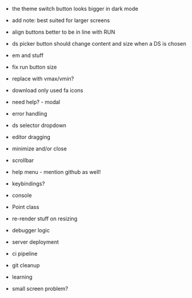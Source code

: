 - the theme switch button looks bigger in dark mode
- add note: best suited for larger screens
- align buttons better to be in line with RUN
- ds picker button should change content and size when a DS is chosen
- em and stuff
- fix run button size
- replace with vmax/vmin?
- download only used fa icons

- need help? - modal
- error handling
- ds selector dropdown
- editor dragging
- minimize and/or close
- scrollbar
- help menu - mention github as well!
- keybindings?
- console
- Point class
- re-render stuff on resizing

- debugger logic

- server deployment
- ci pipeline
- git cleanup
- learning

- small screen problem?